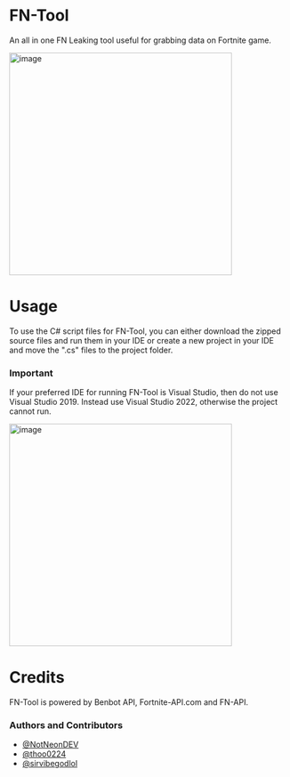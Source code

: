 # FN-Tool
An all in one FN Leaking tool useful for grabbing data on Fortnite game.

<img width="400" alt="image" src="https://user-images.githubusercontent.com/82705218/143269500-2b2fe398-358b-4550-afff-58e41ed3f40f.png">

# Usage 
To use the C# script files for FN-Tool, you can either download the zipped source files and run them in your IDE or create a new project in your IDE and move the ".cs" files to the project folder.
### Important
If your preferred IDE for running FN-Tool is Visual Studio, then do not use Visual Studio 2019. Instead use Visual Studio 2022, otherwise the project cannot run.


<img width="400" alt="image" src="https://user-images.githubusercontent.com/82705218/143269568-3578bde4-c137-40fb-b3ad-06b6930a4172.png">

# Credits
FN-Tool is powered by Benbot API, Fortnite-API.com and FN-API.

### Authors and Contributors

- [@NotNeonDEV](https://github.com/NotNeonDEV)
- [@thoo0224](https://github.com/thoo0224)
- [@sirvibegodlol](https://github.com/sirvibegodlol)

